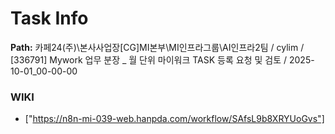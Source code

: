 # Task Info

**Path:** 카페24(주)\본사사업장\[CG]MI본부\MI인프라그룹\AI인프라2팀 / cylim / [336791] Mywork 업무 분장 _ 월 단위 마이워크 TASK 등록 요청 및 검토 / 2025-10-01_00-00-00

### WIKI
- ["https://n8n-mi-039-web.hanpda.com/workflow/SAfsL9b8XRYUoGvs"]


